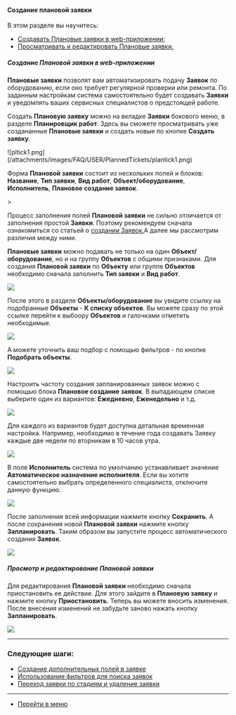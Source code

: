 #### Создание плановой заявки
В этом разделе вы научитесь:
<html>
<meta charset="utf-8">
<title>Быстрый переход внутри документа</title>
<ul>
    <li><a href="#planticket">Создавать Плановые заявки в web-приложении;</a></li>
    <li><a href="#editticket">Просматривать и редактировать Плановые заявки.</a></li>
</ul>
</html>

<h5 id="planticket">Создание Плановой заявки в web-приложении</h5>
<p><strong>Плановые заявки</strong> позволят вам автоматизировать подачу <strong>Заявок</strong> по оборудованию, если
    оно требует регулярной
    проверки или ремонта. По заданным настройкам система самостоятельно будет создавать <strong>Заявки</strong> и
    уведомлять ваших
    сервисных специалистов о предстоящей работе.</p>

<p>Создать <strong>Плановую заявку</strong> можно на вкладке <strong>Заявки</strong> бокового меню, в разделе <strong>Планировщик
    работ</strong>. Здесь вы сможете
    просматривать уже создананные <strong>Плановые заявки</strong> и создать новые по кнопке <strong>Создать
        заявку</strong>.</p>
![pltick1.png](/attachments/images/FAQ/USER/PlannedTickets/plantick1.png)

<p>Форма <strong>Плановой заявки</strong> состоит из нескольких полей и блоков: <strong>Название</strong>, <strong>Тип
    заявки</strong>, <strong>Вид работ</strong>, <strong>Объект/оборудование</strong>,
    <strong>Исполнитель</strong>, <strong>Плановое создание заявок</strong>.</p>>
<p>Процесс заполнения полей <strong>Плановой заявки</strong> не сильно отличается от заполнения простой <strong>Заявки</strong>. Поэтому рекомендуем
    сначала ознакомиться со статьей о <a
            href="https://wiki.hubex.ru/docs/FAQ/RU/user/CreatingTicket.html#webticket">создании Заявок.</a>А далее мы
    рассмотрим различия между ними.</p>

<p><strong>Плановые заявки</strong> можно подавать не только на один <strong>Объект/оборудование</strong>, но и на группу <strong>Объектов</strong> с общими признаками.
    Для создания
    <strong>Плановой заявки</strong> по <strong>Объекту</strong> или группе <strong>Объектов</strong> необходимо сначала заполнить <strong>Тип заявки</strong> и <strong>Вид работ</strong>.</p>

<div>
    <img src="/attachments/images/FAQ/USER/PlannedTickets/PlannedTicket.jpg"/>
</div>

<p>После этого в разделе <strong>Объекты/оборудование</strong> вы увидите ссылку на подобранные <strong>Объекты</strong> - <strong>К списку объектов</strong>. Вы можете
    сразу по этой ссылке перейти к выбоору <strong>Объектов</strong> и галочками отметить необходимые.</p>

<div>
    <img src="/attachments/images/FAQ/USER/PlannedTickets/ListObj.jpg"/>
</div>

<p>А можете уточнить ваш подбор с помощью фильтров - по кнопке <strong>Подобрать объекты</strong>.</p>

<div>
    <img src="/attachments/images/FAQ/USER/PlannedTickets/FilterObj.jpg"/>
</div>

<p>Настроить частоту создания запланированных заявок можно с помощью блока <strong>Плановое создание заявок</strong>. В выпадающем списке
    выберите один из вариантов: <strong>Ежедневно</strong>, <strong>Еженедельно</strong> и т.д.</p>
<div>
    <img src="/attachments/images/FAQ/USER/PlannedTickets/plantick3.png"/>
</div>

<p>Для каждого из вариантов будет доступна детальная временная настройка. Например, необходимо в течение года создавать
    Заявку каждые две недели по вторникам в 10 часов утра.</p>
<div>
    <img src="/attachments/images/FAQ/USER/PlannedTickets/TimeManager.jpg"/>
</div>

<p>В поле <strong>Исполнитель</strong> система по умолчанию устанавливает значение <strong>Автоматическое назначение исполнителя</strong>. Если вы хотите
    самостоятельно выбрать определенного специалиста, отключите данную функцию.</p>

<div>
    <img src="/attachments/images/FAQ/USER/PlannedTickets/SelectEngineer.jpg"/>
</div>

<p>После заполнения всей информации нажмите кнопку <strong>Сохранить</strong>. А после сохранения новой <strong>Плановой заявки</strong> нажмите кнопку
    <strong>Запланировать</strong>. Таким образом вы запустите процесс автоматического создания <strong>Заявок</strong>.</p>
<div>
    <img src="/attachments/images/FAQ/USER/PlannedTickets/PlannedTicketDone.jpg"/>
</div>


<h5 id="editticket">Просмотр и редактирование Плановой заявки</h5>
<p>Для редактирования <strong>Плановой заявки</strong> необходимо сначала приостановить ее действие. Для этого зайдите
    в <strong>Плановую заявку</strong> и нажмите кнопку <strong>Приостановить</strong>. Теперь вы можете вносить изменения. После внесения изменений не
    забудьте заново нажать кнопку <strong>Запланировать</strong>.</p>
<div>
    <img src="/attachments/images/FAQ/USER/PlannedTickets/plantick5.png"/>
</div>


___
### Следующие шаги:
- [Создание дополнительных полей в заявке](./AdditionalFields.md)
- [Использование фильтров для поиска заявок](./Filters.md)
- [Переход заявки по стадиям и удаление заявки](./ChangingStatus.md)


___
- [Перейти в меню](http://wiki.hubex.ru)
